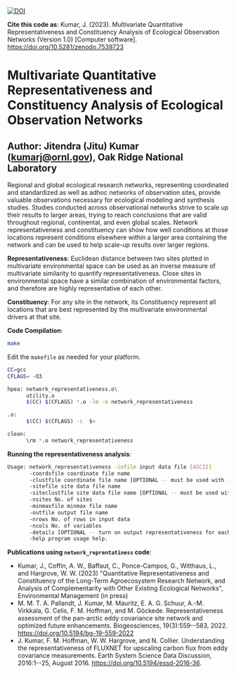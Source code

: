 [![DOI](https://zenodo.org/badge/589428550.svg)](https://zenodo.org/badge/latestdoi/589428550)

**Cite this code as**: Kumar, J. (2023). Multivariate Quantitative Representativeness and Constituency Analysis of Ecological Observation Networks (Version 1.0) [Computer software]. https://doi.org/10.5281/zenodo.7539723

# Multivariate Quantitative Representativeness and Constituency Analysis of Ecological Observation Networks
## Author: Jitendra (Jitu) Kumar (kumarj@ornl.gov), Oak Ridge National Laboratory

Regional and global ecological research networks, representing coordinated and standardized as well as adhoc networks of observation sites, provide valuable observations necessary for ecological modeling and synthesis studies. Studies conducted across observational networks strive to scale up their results to larger areas, trying to reach conclusions that are valid throughout regional, continental, and even global scales. Network representativeness and constituency can show how well conditions at those locations represent conditions elsewhere within a larger area containing the network and can be used to help scale-up results over larger regions.

**Representativeness**: Euclidean distance between two sites plotted in multivariate environmental space can be used as an inverse measure of multivariate similarity to quantify representativeness. Close sites in environmental space have a similar combination of environmental factors, and therefore are highly representative of each other.

**Constituency**: For any site in the network, its Constituency represent all locations that are best represented by the multivariate environmental drivers at that site.

**Code Compilation**: 
```bash
make 
```
Edit the ```makefile``` as needed for your platform.
```bash
CC=gcc
CFLAGS= -O3

hpea: network_representativeness.o\
	  utility.o
	  $(CC) $(CFLAGS) *.o -lm -o network_representativeness 

.o: 
	  $(CC) $(CFLAGS) -c  $<

clean:
	  \rm *.o network_representativeness
```

**Running the representativeness analysis**:
```bash
Usage: network_representativeness -infile input data file [ASCII]
       -coordsfile coordinate file name
       -clustfile coordinate file name [OPTIONAL -- must be used with -siteclustfile]
       -sitefile site data file name
       -siteclustfile site data file name [OPTIONAL -- must be used with -clustfile]
       -nsites No. of sites
       -minmaxfile minmax file name
       -outfile output file name
       -nrows No. of rows in input data
       -ncols No. of variables
       -details [OPTIONAL -- turn on output representativeness for each site, default is to write network representativeness and constituency only.]
       -help program usage help.
```

**Publications using ```network_reprentatiness``` code**:
- Kumar, J., Coffin, A. W., Baffaut, C., Ponce-Campos, G., Witthaus, L., and Hargrove, W. W. (2023) "Quantitative Representativeness and Constituency of the Long-Term Agroecosystem Research Network, and Analysis of Complementarity with Other Existing Ecological Networks", Environmental Management (in press)
- M. M. T. A. Pallandt, J. Kumar, M. Mauritz, E. A. G. Schuur, A.-M. Virkkala, G. Celis, F. M. Hoffman, and M. Göckede. Representativeness assessment of the pan-arctic eddy covariance site network and optimized future enhancements. Biogeosciences, 19(3):559--583, 2022. https://doi.org/10.5194/bg-19-559-2022
- J. Kumar, F. M. Hoffman, W. W. Hargrove, and N. Collier. Understanding the representativeness of FLUXNET for upscaling carbon flux from eddy covariance measurements. Earth System Science Data Discussion, 2016:1--25, August 2016. https://doi.org/10.5194/essd-2016-36.
